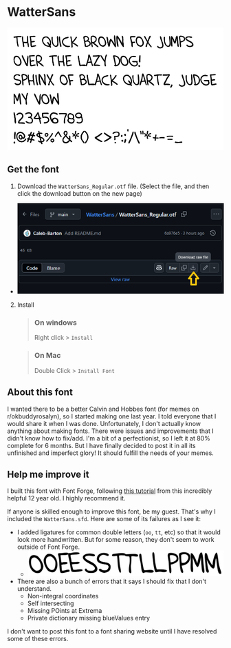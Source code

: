 # WatterSans

![This image demonstrates what the font looks like](https://github.com/Caleb-Barton/WatterSans/blob/main/images/img_1.png?raw=true)

## Get the font

1. Download the `WatterSans_Regular.otf` file. (Select the file, and then click the download button on the new page)

- ![This image demonstrates where the download button is on GitHub.com](https://github.com/Caleb-Barton/WatterSans/blob/main/images/img_3.png?raw=true)

2. Install

   > ### On windows
   >
   > Right click > `Install`

   > ### On Mac
   >
   > Double Click > `Install Font`

## About this font

I wanted there to be a better Calvin and Hobbes font (for memes on r/okbuddyrosalyn), so I started making one last year. I told everyone that I would share it when I was done. Unfortunately, I don't actually know anything about making fonts. There were issues and improvements that I didn't know how to fix/add. I'm a bit of a perfectionist, so I left it at 80% complete for 6 months. But I have finally decided to post it in all its unfinished and imperfect glory! It should fulfill the needs of your memes.

## Help me improve it

I built this font with Font Forge, following [this tutorial](https://www.youtube.com/watch?v=5O4bIAzbebI) from this incredibly helpful 12 year old. I highly recommend it.

If anyone is skilled enough to improve this font, be my guest. That's why I included the `WatterSans.sfd`. Here are some of its failures as I see it:

- I added ligatures for common double letters (`oo`, `tt`, etc) so that it would look more handwritten. But for some reason, they don't seem to work outside of Font Forge.
  - ![This image demonstrates how the ligatures are meant to look](https://github.com/Caleb-Barton/WatterSans/blob/main/images/img_2.png?raw=true)
- There are also a bunch of errors that it says I should fix that I don't understand.
  - Non-integral coordinates
  - Self intersecting
  - Missing POints at Extrema
  - Private dictionary missing blueValues entry

I don't want to post this font to a font sharing website until I have resolved some of these errors.
